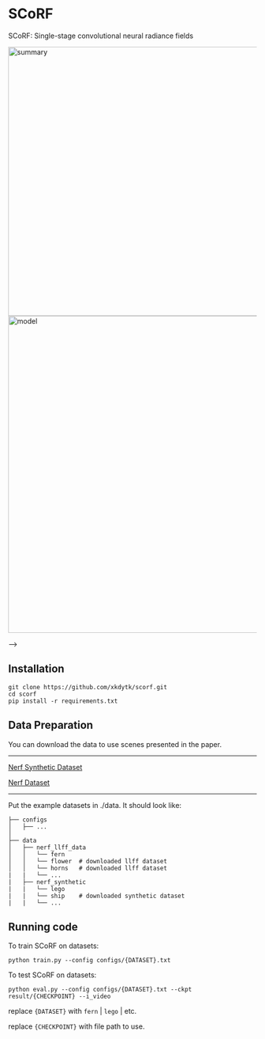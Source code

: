 # SCoRF

SCoRF: Single-stage convolutional neural radiance fields

<img width="544" alt="summary" src="https://github.com/user-attachments/assets/f63e9b44-d25c-4938-9ada-0fc7f7b0271e">

<img width="641" alt="model" src="https://github.com/user-attachments/assets/4d05e965-36d4-43c9-8cf6-15cc116b1b88">

-->

## Installation

```
git clone https://github.com/xkdytk/scorf.git
cd scorf
pip install -r requirements.txt
```

## Data Preparation
You can download the data to use scenes presented in the paper.

---

[Nerf Synthetic Dataset](http://www.kaggle.com/datasets/nguyenhung1903/nerf-synthetic-dataset/)

[Nerf Dataset](http://www.kaggle.com/datasets/sauravmaheshkar/nerf-dataset)

---

Put the example datasets in ./data. It should look like:
```
├── configs                                                                                                       
│   ├── ...                                                                                     
│                                                                                               
├── data                                                                                                                                                                                                       
│   ├── nerf_llff_data                                                                                                  
│   │   └── fern                                                                                                                             
│   │   └── flower  # downloaded llff dataset                                                                                  
│   │   └── horns   # downloaded llff dataset
|   |   └── ...
|   ├── nerf_synthetic
|   |   └── lego
|   |   └── ship    # downloaded synthetic dataset
|   |   └── ...
```

## Running code

To train SCoRF on datasets: 

```
python train.py --config configs/{DATASET}.txt
```

To test SCoRF on datasets: 

```
python eval.py --config configs/{DATASET}.txt --ckpt result/{CHECKPOINT} --i_video
```

replace `{DATASET}` with `fern` | `lego` | etc.

replace `{CHECKPOINT}` with file path to use.


